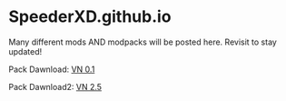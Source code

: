 # SpeederXD.github.io
Many different mods AND modpacks will be posted here. Revisit to stay updated!

Pack Dawnload: [VN 0.1](https://github.com/SpeederXD/SpeederXD.github.io/raw/main/VN%201.20.2-0.1.zip)

Pack Dawnload2: [VN 2.5](https://www.youtube.com/watch?v=xvFZjo5PgG0)
